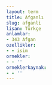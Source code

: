 ```yaml
---
layout: term
title: Afganlı
slug: afganli
lisan: Türkçe
anlamlar:
- 343 Afgan
ozellikler:
- - isim
ornekler:
- - ''
orneklerkaynak:
- - ''
---
```


